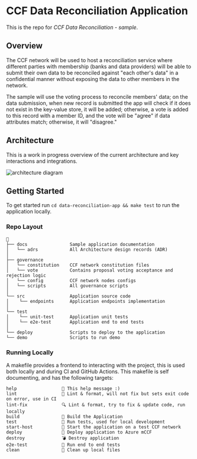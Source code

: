 # CCF Data Reconciliation Application

This is the repo for _CCF Data Reconciliation - sample_.

## Overview

The CCF network will be used to host a reconciliation service where different parties with membership (banks and data providers) will be able to submit their own data to be reconciled against "each other's data" in a confidential manner without exposing the data to other members in the network.

The sample will use the voting process to reconcile members' data; on the data submission, when new record is submitted the app will check if it does not exist in the key-value store, it will be added; otherwise, a vote is added to this record with a member ID, and the vote will be "agree" if data attributes match; otherwise, it will "disagree."

## Architecture

This is a work in progress overview of the current architecture and key interactions and integrations.

![architecture diagram](./docs/architecture.png)

## Getting Started

To get started run `cd data-reconciliation-app && make test` to run the application locally.

### Repo Layout

```text
📂
├── docs                Sample application documentation
│   └── adrs            All Architecture design records (ADR)
│
├── governance
│   └── constitution    CCF network constitution files
│   └── vote            Contains proposal voting acceptance and rejection logic
│   └── config          CCF network nodes configs
│   └── scripts         All governance scripts
│
└── src                 Application source code
│    └── endpoints      Application endpoints implementation
│
└── test
│    └── unit-test      Application unit tests
│    └── e2e-test       Application end to end tests
│
└── deploy              Scripts to deploy to the application
└── demo                Scripts to run demo

```

### Running Locally

A makefile provides a frontend to interacting with the project, this is used both locally and during CI and GitHub Actions. This makefile is self documenting, and has the following targets:

```text
help                 💬 This help message :)
lint                 🌟 Lint & format, will not fix but sets exit code on error, use in CI
lint-fix             🔍 Lint & format, try to fix & update code, run locally
build                🔨 Build the Application
test                 🧪 Run tests, used for local development
start-host           🏃 Start the application on a test CCF network
deploy               🏡 Deploy application to Azure mCCF
destroy              💣 Destroy application
e2e-test             🤖 Run end to end tests
clean                🧹 Clean up local files
```
